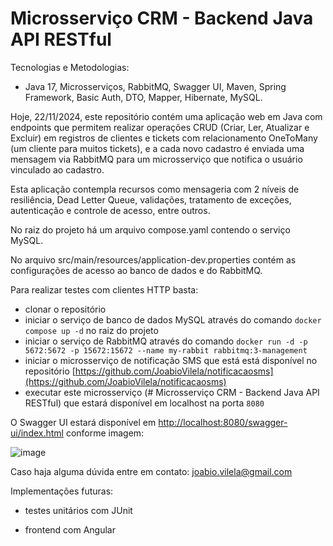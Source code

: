 # Microsserviço CRM - Backend Java API RESTful

Tecnologias e Metodologias:

- Java 17, Microsserviços, RabbitMQ, Swagger UI, Maven, Spring Framework, Basic Auth, DTO, Mapper, Hibernate, MySQL.

Hoje, 22/11/2024, este repositório contém uma aplicação web em Java com endpoints que permitem realizar operações CRUD (Criar, Ler, Atualizar e Excluir) em registros de clientes e tickets com relacionamento OneToMany (um cliente para muitos tickets), e a cada novo cadastro é enviada uma mensagem via RabbitMQ para um microsserviço que notifica o usuário vinculado ao cadastro.

Esta aplicação contempla recursos como mensageria com 2 níveis de resiliência, Dead Letter Queue, validações, tratamento de exceções, autenticação e controle de acesso, entre outros.

No raiz do projeto há um arquivo compose.yaml contendo o serviço MySQL.

No arquivo src/main/resources/application-dev.properties contém as configurações de acesso ao banco de dados e do RabbitMQ.

Para realizar testes com clientes HTTP basta:

- clonar o repositório
- iniciar o serviço de banco de dados MySQL através do comando `docker compose up -d` no raiz do projeto
- iniciar o serviço de RabbitMQ através do comando `docker run -d -p 5672:5672 -p 15672:15672 --name my-rabbit rabbitmq:3-management`
- iniciar o microsserviço de notificação SMS que está está disponível no repositório [https://github.com/JoabioVilela/notificacaosms](https://github.com/JoabioVilela/notificacaosms)
- executar este microsserviço (# Microsserviço CRM - Backend Java API RESTful) que estará disponível em localhost na porta `8080`

O Swagger UI estará disponível em [http://localhost:8080/swagger-ui/index.html](http://localhost:8080/swagger-ui/index.html) conforme imagem:

![image](https://github.com/user-attachments/assets/9de90841-7058-4853-ae15-c0d96f8faa15)


Caso haja alguma dúvida entre em contato: joabio.vilela@gmail.com

Implementações futuras:

- testes unitários com JUnit

- frontend com Angular
